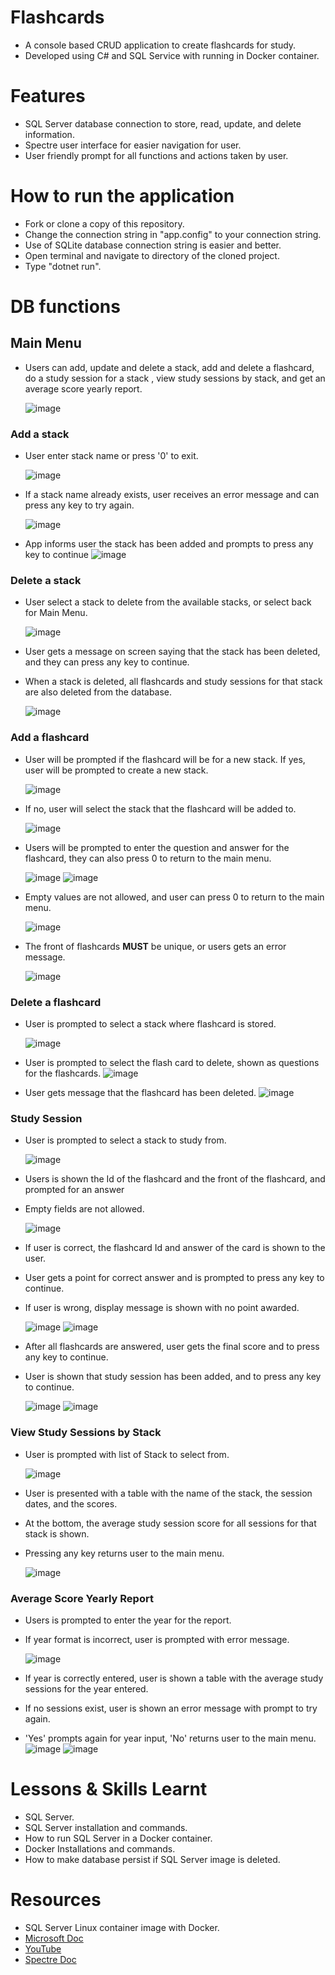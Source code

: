 # Flashcards
- A console based CRUD application to create flashcards for study.
- Developed using C# and SQL Service with running in Docker container.

# Features

- SQL Server database connection to store, read, update, and delete information.
- Spectre user interface for easier navigation for user.
- User friendly prompt for all functions and actions taken by user.

# How to run the application

- Fork or clone a copy of this repository.
- Change the connection string in "app.config" to your connection string.
- Use of SQLite database connection string is easier and better.
- Open terminal and navigate to directory of the cloned project.
- Type "dotnet run".


# DB functions

## Main Menu

- Users can add, update and delete a stack, add and delete a flashcard, do a study session for a stack
, view study sessions by stack, and get an average score yearly report.

	![image](https://github.com/Fennikko/Images/blob/main/FlashcardsMainMenu.png)

### Add a stack

- User enter stack name or press '0' to exit.

	![image](Flashcards.UndercoverDev/Flashcards.UndercoverDev/img/stack%20exist.png)

- If a stack name already exists, user receives an error message and can press any key to try again.

	![image](https://github.com/Fennikko/Images/blob/main/StackError.png)

- App informs user the stack has been added and prompts to press any key to continue
	![image](https://github.com/Fennikko/Images/blob/main/StackAddSuccess.png)

### Delete a stack

- User select a stack to delete from the available stacks, or select back for Main Menu.

	![image](Flashcards.UndercoverDev/Flashcards.UndercoverDev/img/stack%20delete.png)

- User gets a message on screen saying that the stack has been deleted, and they can press any key to continue.
- When a stack is deleted, all flashcards and study sessions for that stack are also deleted from the database.

	![image](https://github.com/Fennikko/Images/blob/main/StackDeleted.png)

### Add a flashcard

- User will be prompted if the flashcard will be for a new stack. If yes, user will be prompted to create a new stack.

	![image](Flashcards.UndercoverDev/Flashcards.UndercoverDev/img/new%20flashcard.png)

- If no, user will select the stack that the flashcard will be added to.

	![image](https://github.com/Fennikko/Images/blob/main/AddFlashcardStackSelect.png)

- Users will be prompted to enter the question and answer for the flashcard, they can also press 0 to return to the main menu.

	![image](https://github.com/Fennikko/Images/blob/main/FlashcardFront.png)
	![image](https://github.com/Fennikko/Images/blob/main/FlashcardBack.png)

- Empty values are not allowed, and user can press 0 to return to the main menu.

	![image](https://github.com/Fennikko/Images/blob/main/FlashcardEmpty.png)

- The front of flashcards **MUST** be unique, or users gets an error message.

	![image](Flashcards.UndercoverDev/Flashcards.UndercoverDev/img/question%20exist.png)



### Delete a flashcard

- User is prompted to select a stack where flashcard is stored.

	![image](https://github.com/Fennikko/Images/blob/main/FlashcardDeletion1.png)

- User is prompted to select the flash card to delete, shown as questions for the flashcards.
	![image](https://github.com/Fennikko/Images/blob/main/FlashcardDeletion2.png)

- User gets message that the flashcard has been deleted.
	![image](https://github.com/Fennikko/Images/blob/main/FlashcardDeletion3.png)


### Study Session

- User is prompted to select a stack to study from.

	![image](https://github.com/Fennikko/Images/blob/main/FlashcardStudySession.png)

- Users is shown the Id of the flashcard and the front of the flashcard, and  prompted for an answer
- Empty fields are not allowed.

	![image](https://github.com/Fennikko/Images/blob/main/FlashcardStudySession2.png)

- If user is correct, the flashcard Id and answer of the card is shown to the user.
- User gets a point for correct answer and is prompted to press any key to continue.
- If user is wrong, display message is shown with no point awarded.

	![image](https://github.com/Fennikko/Images/blob/main/FlashcardStudySession3.png)
	![image](https://github.com/Fennikko/Images/blob/main/FlashcardStudySession4.png)

- After all flashcards are answered, user gets the final score and to press any key to continue.
- User is shown that study session has been added, and to press any key to continue.

	![image](https://github.com/Fennikko/Images/blob/main/FlashcardStudySession5.png)
	![image](https://github.com/Fennikko/Images/blob/main/FlashcardStudySession6.png)


### View Study Sessions by Stack

- User is prompted with list of Stack to select from.

	![image](https://github.com/Fennikko/Images/blob/main/FlashcardViewStudySessions.png)

- User is presented with a table with the name of the stack, the session dates, and the scores.
- At the bottom, the average study session score for all sessions for that stack is shown.
- Pressing any key returns user to the main menu.

	![image](https://github.com/Fennikko/Images/blob/main/FlashcardViewStudySessions2.png)


### Average Score Yearly Report

- Users is prompted to enter the year for the report.
- If year format is incorrect, user is prompted with error message.

	![image](https://github.com/Fennikko/Images/blob/main/FlashcardsYearlyReport.png)

- If year is correctly entered, user is shown a table with the average study sessions for the year entered.
- If no sessions exist, user is shown an error message with prompt to try again.
- 'Yes' prompts again for year input, 'No' returns user to the main menu.
	![image](https://github.com/Fennikko/Images/blob/main/FlashcardsYearlyReport2.png)
	![image](https://github.com/Fennikko/Images/blob/main/FlashcardsYearlyReport3.png)

	
# Lessons & Skills Learnt

- SQL Server.
- SQL Server installation and commands.
- How to run SQL Server in a Docker container.
- Docker Installations and commands.
- How to make database persist if SQL Server image is deleted.


# Resources
- SQL Server Linux container image with Docker.
- [Microsoft Doc](https://learn.microsoft.com/en-us/sql/linux/quickstart-install-connect-docker?view=sql-server-ver16&tabs=cli&pivots=cs1-bash)
- [YouTube](https://www.youtube.com/watch?v=Z4I35x0fnG8)
- [Spectre Doc](https://spectreconsole.net/)
